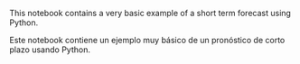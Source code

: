 This notebook contains a very basic example of a short term forecast using Python.

Este notebook contiene un ejemplo muy básico de un pronóstico de corto plazo usando Python.
